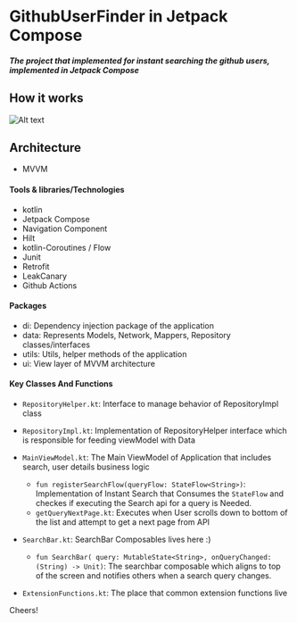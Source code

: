 # GithubUserFinder in Jetpack Compose
##### The project that implemented for instant searching the github users, implemented in Jetpack Compose

## How it works
![Alt text](screenshots/githubfinder.gif)

## Architecture
- MVVM
#### Tools & libraries/Technologies

- kotlin
- Jetpack Compose
- Navigation Component
- Hilt
- kotlin-Coroutines / Flow
- Junit
- Retrofit
- LeakCanary
- Github Actions

#### Packages
- di: Dependency injection package of the application
- data: Represents Models, Network, Mappers, Repository classes/interfaces
- utils: Utils, helper methods of the application
- ui: View layer of MVVM architecture
#### Key Classes And Functions

- `RepositoryHelper.kt`: Interface to manage behavior of RepositoryImpl class
- `RepositoryImpl.kt`: Implementation of RepositoryHelper interface which is responsible for feeding viewModel with Data
- `MainViewModel.kt`: The Main ViewModel of Application that includes search, user details business logic

    * `fun registerSearchFlow(queryFlow: StateFlow<String>)`: Implementation of Instant Search that Consumes the `StateFlow` and checkes if executing the Search api for a query is Needed.
    - `getQueryNextPage.kt`: Executes when User scrolls down to bottom of the list and attempt to get a next page from API

- `SearchBar.kt`: SearchBar Composables lives here :)
  * `fun SearchBar(
    query: MutableState<String>,
    onQueryChanged: (String) -> Unit)`: The searchbar composable which aligns to top of the screen and notifies others when a search query changes.

- `ExtensionFunctions.kt`: The place that common extension functions live


Cheers!
